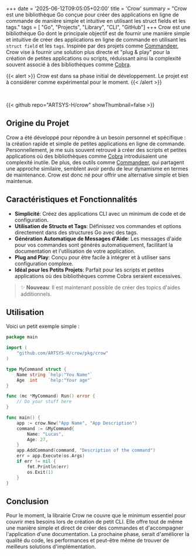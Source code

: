 +++
date = '2025-06-12T09:05:05+02:00'
title = 'Crow'
summary = "Crow est une bibliothèque Go conçue pour créer des applications en ligne de commande de manière simple et intuitive en utilisant les struct fields et les tags."
tags = [ "Go", "Projects", "Library", "CLI", "GitHub"]
+++
Crow est une bibliothèque Go dont le principale objectif est de fournir une manière simple et intuitive de créer des applications en ligne de commande en utilisant les `struct field` et les `tags`. Inspirée par des projets comme [Commandeer][commandeer], Crow vise à fournir une solution plus directe et "plug & play" pour la création de petites applications ou scripts, réduissant ainsi la complexité souvent associé à des bibliothèques comme [Cobra][cobra].

{{< alert >}}
Crow est dans sa phase initial de développement. Le projet est à considérer comme expérimental pour le moment.
{{< /alert >}}

<br>

{{< github repo="ARTSYS-H/crow" showThumbnail=false >}}

## Origine du Projet

Crow a été développé pour répondre à un besoin personnel et  spécifique : la création rapide et simple de petites applications en ligne de commande. Personnellement, je me suis souvent retrouvé à créer des scripts et petites applications où des bibliothèques comme [Cobra][cobra] introduisaient une complexité inutile. De plus, des outils comme [Commandeer][commandeer], qui partagent une approche similaire, semblent avoir perdu de leur dynamisme en termes de maintenance. Crow est donc né pour offrir une alternative simple et bien maintenue.

## Caractéristiques et Fonctionnalités


- **Simplicité**: Créez des applications CLI avec un minimum de code et de configuration.
- **Utilisation de Structs et Tags**: Définissez vos commandes et options directement dans des structures Go avec des tags.
- **Génération Automatique de Messages d'Aide**: Les messages d'aide pour vos commandes sont générés automatiquement, facilitant la documentation et l'utilisation de votre application.
- **Plug and Play**: Conçu pour être facile à intégrer et à utiliser sans configuration complexe.
- **Idéal pour les Petits Projets**: Parfait pour les scripts et petites applications où des bibliothèques comme Cobra seraient excessives.

> :sparkles: **Nouveau**: Il est maintenant possible de créer des topics d'aides additionnels.

## Utilisation

Voici un petit exemple simple :

```go
package main

import (
    "github.com/ARTSYS-H/crow/pkg/crow"
)

type MyCommand struct {
    Name string `help:"You Name"`
    Age  int    `help:"Your age"`
}

func (mc *MyCommand) Run() error {
    // Do your stuff here
}

func main() {
    app := crow.New("App Name", "App Description")
    command := &MyCommand{
        Name: "Lucas",
        Age: 27,
    }
    app.AddCommand(command, "Description of the command")
    err = app.Execute(os.Args)
    if err != nil {
        fmt.Println(err)
        os.Exit(1)
    }
}
```

## Conclusion

Pour le moment, la librairie Crow ne couvre que le minimum essentiel pour couvrir mes besoins lors de création de petit CLI. Elle offre tout de même une manière simple et direct de créer des commandes et d'accompagner l'application d'une documentation. La prochaine phase, serait d'améliorer la qualité du code, les performances et peut-être même de trouver de meilleurs solutions d'implémentation.

[commandeer]: https://github.com/jaffee/commandeer
[cobra]: https://github.com/spf13/cobra
